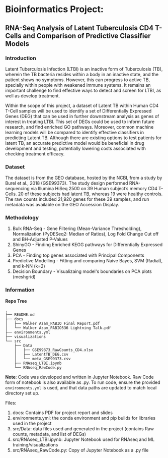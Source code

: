 # Bioinformatics Project: 
## RNA-Seq Analysis of Latent Tuberculosis CD4 T-Cells and Comparison of Predictive Classifier Models

### Introduction

Latent Tuberculosis Infection (LTBI) is an inactive form of Tuberculosis (TB), wherein the TB bacteria resides within a body in an inactive state, and the patient shows no symptoms. However, this can progress to active TB, specially within people with weakened immune systems. It remains an important challenge to find effective ways to detect and screen for LTBI, as well as develop treatment. 
 
Within the scope of this project, a dataset of Latent TB within Human CD4 T-Cell samples will be used to identify a set of Differentially Expressed Genes (DEG) that can be used in further downstream analysis as genes of interest in treating LTBI. This set of DEGs could be used to inform future research, and find enriched GO pathways. 
Moreover, common machine learning models will be compared to identify effective classifiers in predicting Latent TB. Although there are existing options to test patients for latent TB, an accurate predictive model would be beneficial in drug development and testing, potentially lowering costs associated with checking treatment efficacy.

### Dataset

The dataset is from the GEO database, hosted by the NCBI, from a study by Burel et al., 2018 (GSE99373). The study design performed RNA-sequencing via Illumina HiSeq 2500 on 39 Human subject’s memory CD4 T-Cells. 20 of these subjects had latent TB, whereas 19 were healthy controls. The raw counts included 21,920 genes for these 39 samples, and run metadata was available on the GEO Accession Display.

### Methodology

1. Bulk RNA-Seq - Gene Filtering (Mean-Variance Thresholding), Normalization (PyDESeq2: Median of Ratios), Log Fold Change Cut off and BH-Adjusted P-Values
2. ShinyGO - Finding Enriched KEGG pathways for Differentially Expressed Genes
3. PCA - Finding top genes associated with Principal Components
4. Predictive Modelling - Fitting and comparing Naive Bayes, SVM (Radial), and k-NN (k=2)
5. Decision Boundary - Visualizaing model's boundaries on PCA plots (meshgrid)

### Information

**Repo Tree**
```
.
├── README.md
├── docs
│   ├── Walker Azam_PABIO Final Report.pdf
│   └── Walker Azam_PABIO536 Lightning Talk.pdf
├── environments.yml
├── visualizations
└── src
    ├── Data
    │   ├── GSE99373_RawCounts_CD4.xlsx
    │   ├── LatentTB_DEG.csv
    │   └── meta_GSE99373.csv
    ├── RNAseq_LTBI.ipynb
    └── RNAseq_RawCode.py
```
**Note**: Code was developed and written in Jupyter Notebook. Raw Code form of notebook is also available as .py. To run code, ensure the provided `environments.yml` is used, and that data paths are updated to match local directory set up. 

Files:

1. docs: Contains PDF for project report and slides
2. environments.yml: the conda environment and pip builds for libraries used in the project
3. src/Data: data files used and generated in the project (contains Raw counts, metadata, and list of DEGs)
4. src/RNAseq_LTBI.ipynb: Jupyter Notebook used for RNAseq and ML training/visualizations
5. src/RNAseq_RawCode.py: Copy of Jupyter Notebook as a .py file
